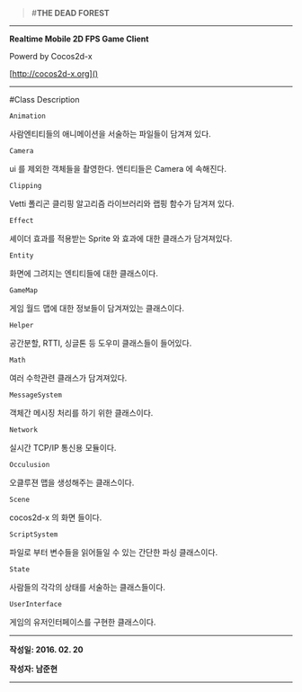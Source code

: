 >#**THE DEAD FOREST**

- - -

**Realtime Mobile 2D FPS Game Client**


Powerd by Cocos2d-x

[http://cocos2d-x.org]()

- - -

#Class  Description


`Animation`

  사람엔티티들의 애니메이션을 서술하는 파일들이 담겨져 있다. 
  
 `Camera`  
 
 ui 를 제외한 객체들을 촬영한다. 엔티티들은 Camera 에 속해진다. 
 
 `Clipping`  
 
 Vetti 폴리곤 클리핑 알고리즘 라이브러리와 랩핑 함수가 담겨져 있다.
 
 `Effect`  
 
 셰이더 효과를 적용받는 Sprite 와 효과에 대한 클래스가 담겨져있다.
 
 `Entity`  
 
 화면에 그려지는 엔티티들에 대한 클래스이다. 
 
`GameMap`

 게임 월드 맵에 대한 정보들이 담겨져있는 클래스이다.
 
`Helper`

 공간분할, RTTI, 싱글톤 등 도우미 클래스들이 들어있다.
 
`Math`

 여러 수학관련 클래스가 담겨져있다.
 
`MessageSystem`

 객체간 메시징 처리를 하기 위한 클래스이다.
 
`Network`

 실시간 TCP/IP 통신용 모듈이다.

`Occulusion`

 오클루젼 맵을 생성해주는 클래스이다. 
 
`Scene`

 cocos2d-x 의 화면 들이다.
 
`ScriptSystem`

 파일로 부터 변수들을 읽어들일 수 있는 간단한 파싱 클래스이다.
 
`State`

 사람들의 각각의 상태를 서술하는 클래스들이다.
 
`UserInterface`

 게임의 유저인터페이스를 구현한 클래스이다.

- - -

**작성일: 2016. 02. 20**

**작성자: 남준현**

- - -
 
